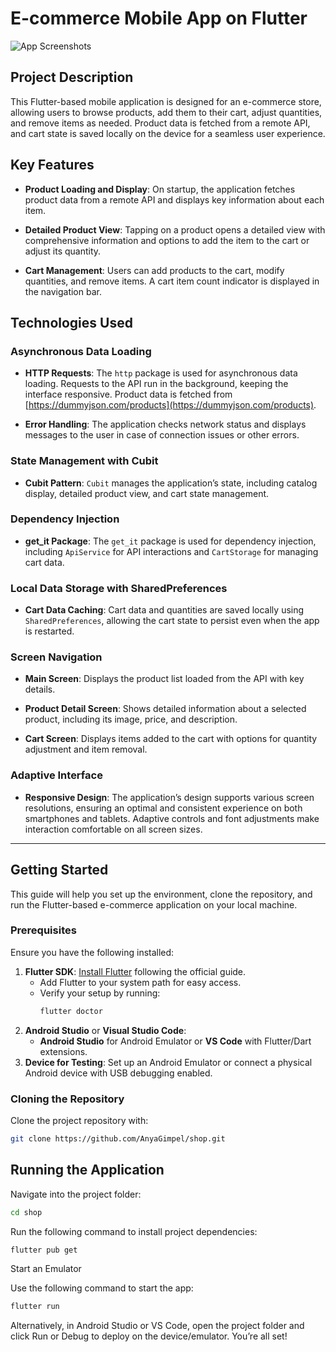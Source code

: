 # E-commerce Mobile App on Flutter

![App Screenshots](assets/images/app_screenshot.png)

## Project Description

This Flutter-based mobile application is designed for an e-commerce store, allowing users to browse products, add them to their cart, adjust quantities, and remove items as needed. Product data is fetched from a remote API, and cart state is saved locally on the device for a seamless user experience.

## Key Features

- **Product Loading and Display**: On startup, the application fetches product data from a remote API and displays key information about each item.
  
- **Detailed Product View**: Tapping on a product opens a detailed view with comprehensive information and options to add the item to the cart or adjust its quantity.
  
- **Cart Management**: Users can add products to the cart, modify quantities, and remove items. A cart item count indicator is displayed in the navigation bar.

## Technologies Used

### Asynchronous Data Loading

- **HTTP Requests**: The `http` package is used for asynchronous data loading. Requests to the API run in the background, keeping the interface responsive. Product data is fetched from [https://dummyjson.com/products](https://dummyjson.com/products).

- **Error Handling**: The application checks network status and displays messages to the user in case of connection issues or other errors.

### State Management with Cubit

- **Cubit Pattern**: `Cubit` manages the application’s state, including catalog display, detailed product view, and cart state management.

### Dependency Injection

- **get_it Package**: The `get_it` package is used for dependency injection, including `ApiService` for API interactions and `CartStorage` for managing cart data.

### Local Data Storage with SharedPreferences

- **Cart Data Caching**: Cart data and quantities are saved locally using `SharedPreferences`, allowing the cart state to persist even when the app is restarted.

### Screen Navigation

- **Main Screen**: Displays the product list loaded from the API with key details.
  
- **Product Detail Screen**: Shows detailed information about a selected product, including its image, price, and description.
  
- **Cart Screen**: Displays items added to the cart with options for quantity adjustment and item removal.

### Adaptive Interface

- **Responsive Design**: The application’s design supports various screen resolutions, ensuring an optimal and consistent experience on both smartphones and tablets. Adaptive controls and font adjustments make interaction comfortable on all screen sizes.

---
## Getting Started

This guide will help you set up the environment, clone the repository, and run the Flutter-based e-commerce application on your local machine.

### Prerequisites

Ensure you have the following installed:
1. **Flutter SDK**: [Install Flutter](https://docs.flutter.dev/get-started/install) following the official guide.
   - Add Flutter to your system path for easy access.
   - Verify your setup by running:
     ```bash
     flutter doctor
     ```
2. **Android Studio** or **Visual Studio Code**:
   - **Android Studio** for Android Emulator or **VS Code** with Flutter/Dart extensions.
3. **Device for Testing**: Set up an Android Emulator or connect a physical Android device with USB debugging enabled.

### Cloning the Repository

Clone the project repository with:

```bash
git clone https://github.com/AnyaGimpel/shop.git
```

## Running the Application

Navigate into the project folder:

```bash
cd shop
```
Run the following command to install project dependencies:
```bash
flutter pub get
```
Start an Emulator

Use the following command to start the app:
```bash
flutter run
```
Alternatively, in Android Studio or VS Code, open the project folder and click Run or Debug to deploy on the device/emulator.
You’re all set!

